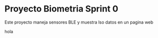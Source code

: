 # Proyecto Biometria Sprint 0

Este proyecto maneja sensores BLE y muestra lso datos en un pagina web

hola